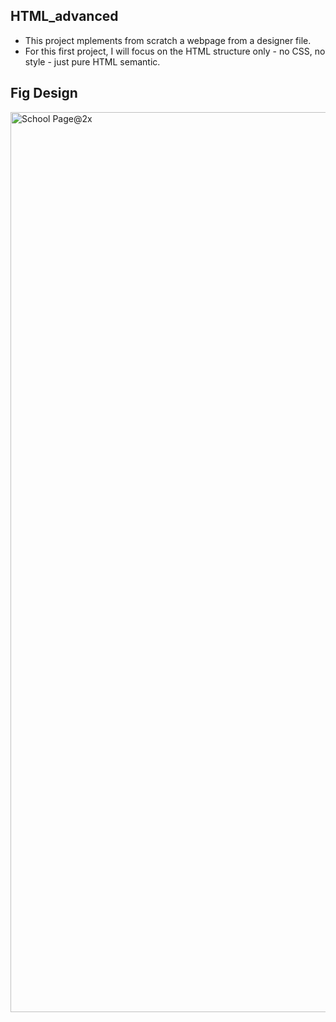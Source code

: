 ## HTML_advanced

- This project mplements from scratch a webpage from a designer file.
- For this first project, I will focus on the HTML structure only - no CSS, no style - just pure HTML semantic.

## Fig Design

<img width="1440" alt="School Page@2x" src="https://user-images.githubusercontent.com/67793634/192224177-3a136d6d-9c94-426a-8bda-370f44123684.png">


